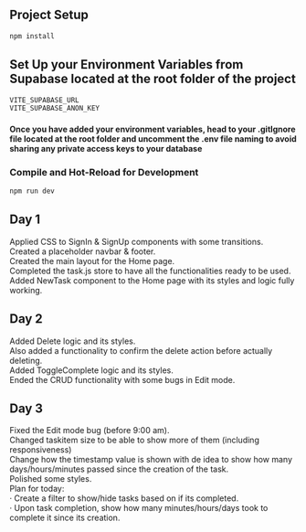 
## Project Setup

```sh
npm install
```

## Set Up your Environment Variables from Supabase located at the root folder of the project
```sh
VITE_SUPABASE_URL
VITE_SUPABASE_ANON_KEY 
```
#### Once you have added your environment variables, head to your .gitIgnore file located at the root folder and uncomment the .env file naming to avoid sharing any private access keys to your database

### Compile and Hot-Reload for Development

```sh
npm run dev
```
## Day 1
Applied CSS to SignIn & SignUp components with some transitions.  
Created a placeholder navbar & footer.  
Created the main layout for the Home page.  
Completed the task.js store to have all the functionalities ready to be used.  
Added NewTask component to the Home page with its styles and logic fully working.  
## Day 2
Added Delete logic and its styles.  
Also added a functionality to confirm the delete action before actually deleting.  
Added ToggleComplete logic and its styles.  
Ended the CRUD functionality with some bugs in Edit mode.  
## Day 3
Fixed the Edit mode bug (before 9:00 am).  
Changed taskitem size to be able to show more of them (including responsiveness)  
Change how the timestamp value is shown with de idea to show how many days/hours/minutes passed since the creation of the task.  
Polished some styles.  
Plan for today:  
  · Create a filter to show/hide tasks based on if its completed.  
  · Upon task completion, show how many minutes/hours/days took to complete it since its creation.   
